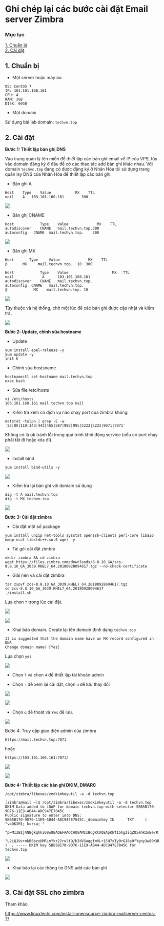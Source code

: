 # Ghi chép lại các bước cài đặt Email server Zimbra

### Mục lục

[1. Chuẩn bị](#chuanbi)<br>
[2. Cài đặt](#caidat)<br>

<a name="chuanbi"></a>
## 1. Chuẩn bị

- Một server hoặc máy ảo:

```
OS: CentOS 7
IP: 103.101.160.161
CPU: 4
RAM: 3GB
DISK: 60GB
```

- Một domain

Sử dụng bài lab domain: `techvn.top`

<a name="caidat"></a>
## 2. Cài đặt

**Bước 1: Thiết lập bản ghị DNS**

Vào trang quản lý tên miền để thiết lập các bản ghi email về IP của VPS, tùy vào domain đăng ký ở đâu để có các thao tác add bản ghi khác nhau. Với domain `techvn.top` đang có được đăng ký ở Nhân Hòa tôi sử dụng trang quản lsy DNS của Nhân Hòa để thiết lập các bản ghi.

- Bản ghi A

```
Host	Type	Value	        MX	  TTL
mail	A	103.101.160.161		   300
```

![](../images/img-setup-email-zimbra/Screenshot_83.png)

- Bản ghị CNAME


```
Host	        Type	Value	          MX	TTL
autodiscover	CNAME	mail.techvn.top.300		
autoconfig	 CNAME	mail.techvn.top.	300
```

![](../images/img-setup-email-zimbra/Screenshot_84.png)

- Bản ghị MX

```
Host	   Type   	Value	          MX	TTL
@	    MX	   mail.techvn.top.  10	 300
```

```
Host	        Type	Value	                 MX	  TTL
mail	         A	    103.101.160.161	 
autodiscover	CNAME	mail.techvn.top.	 
autoconfig	CNAME	mail.techvn.top.	 
@	         MX	   mail.techvn.top.	10
```
![](../images/img-setup-email-zimbra/Screenshot_86.png)

Tùy thuộc và hệ thống, chờ một lúc để các bản ghi được cập nhật và kiểm tra.

![](../images/img-setup-email-zimbra/Screenshot_85.png)

**Bước 2: Update, chỉnh sửa hostname**

- Update

```
yum install epel-release -y
yum update -y
init 6
```

- Chỉnh sửa hostsname

```
hostnamectl set-hostname mail.techvn.top
exec bash
```

- Sửa file /etc/hosts

```
vi /etc/hosts 
103.101.160.161 mail.techvn.top mail
```

- Kiểm tra xem có dịch vụ nào chạy port của zimbra không.

```
netstat -tulpn | grep -E -w '25|80|110|143|443|465|587|993|995|5222|5223|9071|7071'
```

Không có là ok tránh lỗi trong quá trình khởi động service (nếu có port chạy phải tắt đi hoặc xóa đi).

![](../images/img-setup-email-zimbra/Screenshot_89.png)

- Install bind

```
yum install bind-utils -y
```

![](../images/img-setup-email-zimbra/Screenshot_90.png)

- Kiểm tra lại bản ghi với domain sử dụng

```
dig -t A mail.techvn.top
dig -t MX techvn.top
```

![](../images/img-setup-email-zimbra/Screenshot_91.png)

**Bước 3: Cài đặt zimbra**

- Cài đặt một số package

```
yum install unzip net-tools sysstat openssh-clients perl-core libaio nmap-ncat libstdc++.so.6 wget -y
```

- Tải gói cài đặt zimbra

```
mkdir zimbra && cd zimbra
wget https://files.zimbra.com/downloads/8.8.10_GA/zcs-8.8.10_GA_3039.RHEL7_64.20180928094617.tgz --no-check-certificate
```

- Giải nén và cài đặt zimbra

```
tar zxpvf zcs-8.8.10_GA_3039.RHEL7_64.20180928094617.tgz
cd zcs-8.8.10_GA_3039.RHEL7_64.20180928094617
./install.sh
```

Lựa chon `Y` trong lúc  cài đặt.

![](../images/img-setup-email-zimbra/Screenshot_101.png)

![](../images/img-setup-email-zimbra/Screenshot_92.png)

- Khai báo domain. Create lại tên domain định dạng `techvn.top`

```
It is suggested that the domain name have an MX record configured in DNS
Change domain name? [Yes]
```

Lựa chọn `yes`

![](../images/img-setup-email-zimbra/Screenshot_94.png)

- Chọn `7` và chọn `4` để thiết lập tài khoản admin

- Chọn `r` để xem lại cài đặt, chọn `a` để lưu thay đổi

![](../images/img-setup-email-zimbra/Screenshot_95.png)

![](../images/img-setup-email-zimbra/Screenshot_102.png)

- Chọn `q` để thoát và `Yes` để lưu.

![](../images/img-setup-email-zimbra/Screenshot_96.png)

Bước 4: Truy cập giao diện admin của zimbra

```
https://mail.techvn.top:7071
```

hoặc

```
https://103.101.160.161:7071/
```

![](../images/img-setup-email-zimbra/Screenshot_97.png)

![](../images/img-setup-email-zimbra/Screenshot_98.png)

**Bước 4: Thiết lập các bản ghi DKIM, DMARC**

```
/opt/zimbra/libexec/zmdkimkeyutil -a -d techvn.top
```

```
[zimbra@mail ~]$ /opt/zimbra/libexec/zmdkimkeyutil -a -d techvn.top
DKIM Data added to LDAP for domain techvn.top with selector 5BB5B170-9D76-11E9-AB44-ADC947E7045C
Public signature to enter into DNS:
5BB5B170-9D76-11E9-AB44-ADC947E7045C._domainkey IN      TXT     ( "v=DKIM1; k=rsa; "
          "p=MIIBIjANBgkqhkiG9w0BAQEFAAOCAQ8AMIIBCgKCAQEApKWfI5hg2iqZQ5ehK2oEe/R70YBo+dsSiuu2zkYTN9hbiZuG7UaQYyzvrMUpfh9otcIUJAtFHY7N/0wIEpUIpYekM+Zp5SjxGpZECkeinatY/lFfwUR8Kebuzg9Hx53sAIN1+x1tsHJFPImYhZEhTa7DK9qLWAdRwyoHGbkhhGwzhhjsz45bqYL1IdGWgtzLE6o+ldju8TjgwR"
          "L2iQJUv+mkB6bzxUMRLmYk+22rultQ/bIdVGoggfmVL+1SH7xTy9rGJ8e0fYgny3w80KURQOph5k0XTbPdPP6Kfn4UQULUekkuFAjdvcO7VgkDrIGevCobS3ISaKMLXjmuaLXI+QIDAQAB" )  ; ----- DKIM key 5BB5B170-9D76-11E9-AB44-ADC947E7045C for techvn.top

```

![](../images/img-setup-email-zimbra/Screenshot_99.png)

- Khai báo lại các thông tin DNS add các bản ghi

![](../images/img-setup-email-zimbra/Screenshot_100.png)

## 3. Cài đặt SSL cho zimbra



Tham khảo

https://www.linuxtechi.com/install-opensource-zimbra-mailserver-centos-7/
